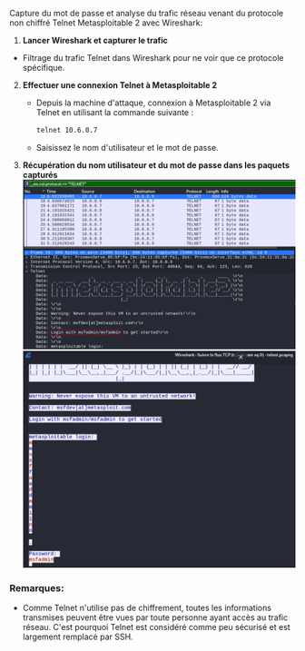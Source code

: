 
Capture du mot de passe et analyse du trafic réseau venant du protocole non chiffré Telnet Metasploitable 2 avec Wireshark:

1. **Lancer Wireshark et capturer le trafic**
  - Filtrage du trafic Telnet dans Wireshark pour ne voir que ce protocole spécifique.

2. **Effectuer une connexion Telnet à Metasploitable 2**
   - Depuis la machine d'attaque, connexion à Metasploitable 2 via Telnet en utilisant la commande suivante :
     ```bash
     telnet 10.6.0.7
     ```
   - Saisissez le nom d'utilisateur et le mot de passe.

3. **Récupération du nom utilisateur et du mot de passe dans les paquets capturés** <br>
![Capture de la récupération de l'utilisateur et du mot de passe en claire](Images/capture_login_mdp.png) <br>
![Capture de la récupération de l'utilisateur et du mot de passe en claire](Images/capture_login_mdp2.png)



### Remarques:
   - Comme Telnet n'utilise pas de chiffrement, toutes les informations transmises peuvent être vues par toute personne ayant accès au trafic réseau. C'est pourquoi Telnet est considéré comme peu sécurisé et est largement remplacé par SSH.

